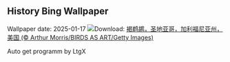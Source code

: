 ## History Bing Wallpaper
Wallpaper date: 2025-01-17
![](https://www.bing.com/th?id=OHR.PelicanPortrait_ZH-CN1928504597_UHD.jpg&w=1000)Download: [褐鹈鹕，圣地亚哥，加利福尼亚州，美国 (© Arthur Morris/BIRDS AS ART/Getty Images)](https://www.bing.com/th?id=OHR.PelicanPortrait_ZH-CN1928504597_UHD.jpg)

Auto get programm by LtgX

